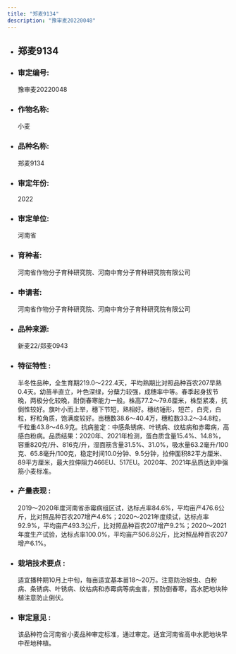 ```yaml
---
title: "郑麦9134"
description: "豫审麦20220048"
---
```

* ## 郑麦9134
* ###  审定编号:  
   豫审麦20220048

*  ### 作物名称:  
   小麦

*   ###  品种名称: 
    郑麦9134

*   ### 审定年份: 
    2022

*   ### 审定单位:  
    河南省

*   ### 育种者:  
    河南省作物分子育种研究院、河南中育分子育种研究院有限公司

*   ### 申请者:  
    河南省作物分子育种研究院、河南中育分子育种研究院有限公司

*   ### 品种来源:  
    新麦22/郑麦0943

*   ### 特征特性 : 
    半冬性品种，全生育期219.0～222.4天，平均熟期比对照品种百农207早熟0.4天。幼苗半直立，叶色深绿，分蘖力较强，成穗率中等。春季起身拔节晚，两极分化较晚，耐倒春寒能力一般。株高77.2～79.6厘米，株型紧凑，抗倒性较好。旗叶小而上举，穗下节短，熟相好。穗纺锤形，短芒，白壳，白粒，籽粒角质，饱满度较好。亩穗数38.6～40.4万，穗粒数33.2～34.8粒，千粒重43.8～46.9克。抗病鉴定：中感条锈病、叶锈病、纹枯病和赤霉病，高感白粉病。品质结果：2020年、2021年检测，蛋白质含量15.4%、14.8%，容重820克/升、816克/升，湿面筋含量31.5%、31.0%，吸水量63.2毫升/100克、65.8毫升/100克，稳定时间10.0分钟、9.5分钟，拉伸面积82平方厘米、89平方厘米，最大拉伸阻力466EU、517EU。2020年、2021年品质达到中强筋小麦标准。

*   ### 产量表现 : 
    2019～2020年度河南省赤霉病组区试，达标点率84.6%，平均亩产476.6公斤，比对照品种百农207增产4.6%；2020～2021年度续试，达标点率92.9%，平均亩产493.3公斤，比对照品种百农207增产9.2%；2020～2021年度生产试验，达标点率100.0%，平均亩产506.8公斤，比对照品种百农207增产6.1%。

*   ### 栽培技术要点 : 
    适宜播种期10月上中旬，每亩适宜基本苗18～20万。注意防治蚜虫、白粉病、条锈病、叶锈病、纹枯病和赤霉病等病虫害，预防倒春寒，高水肥地块种植注意防止倒伏。

*   ### 审定意见 : 
    该品种符合河南省小麦品种审定标准，通过审定。适宜河南省高中水肥地块早中茬地种植。
